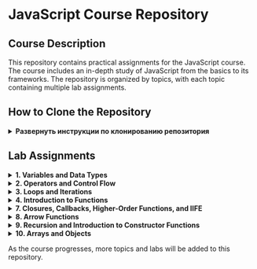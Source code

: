 # JavaScript Course Repository

## Course Description

This repository contains practical assignments for the JavaScript course. The course includes an in-depth study of JavaScript from the basics to its frameworks. The repository is organized by topics, with each topic containing multiple lab assignments.

## How to Clone the Repository

<details>
<summary><b>Развернуть инструкции по клонированию репозитория</b></summary>

### Clone the Entire Repository

```bash
git clone https://github.com/igorpy1997/JSCourse.git
cd JSCourse
```

### Clone a Specific Folder (using sparse checkout)

```bash
# Clone repository with minimal depth
git clone --filter=blob:none --sparse https://github.com/igorpy1997/JSCourse.git
cd JSCourse

# Set up sparse-checkout for a specific folder
git sparse-checkout set variablesAndType/typesList

# Update from remote repository
git pull origin main
```
</details>

## Lab Assignments

<details>
<summary><b>1. Variables and Data Types</b></summary>

First topic covering JavaScript variables and data types fundamentals.

#### typesList
- Create a repository with an index.html file
- Add a small script that displays all known data types in the console using the `typeof` operator and `console.log`

#### numbersAndStrings
- Get three lines from the user and display them in any order with a single command (template strings)

#### fiveDigitParser
- Break down a five-digit number by digits and display it in the output with spaces between digits
- Example: 10369 → 1 0 3 6 9
</details>

<details>
<summary><b>2. Operators and Control Flow</b></summary>

Second topic covering JavaScript operators, conditional statements, and basic flow control.

#### promptWork
- Use prompt to ask for the "user's name"
- Use alert to display "Hello, John! How are you?", where "John" is the name entered by the user

#### numberCheck
- Given a three-digit number provided by the user, determine:
    - Are all digits the same?
    - Are there any identical digits?

#### userProfile
- Create a script that:
    - Asks the user for their birth year
    - Asks them which city they live in
    - Asks for their favorite sport
    - When clicking OK, display a window showing:
        - Their age
        - If the user enters Kyiv, Washington, or London, show the message "You live in the capital of..." with the appropriate country
        - Otherwise, show "You live in [city]" where [city] is the entered city

#### switchCaseUsage
- Rewrite given code using the switch...case construct
</details>

<details>
<summary><b>3. Loops and Iterations</b></summary>

Third topic covering JavaScript loops, iterations, and number processing.

#### numberOutput
- Display numbers from 20 to 30 with a step of 0.5 (20, 20.5, 21, 21.5, ...)

#### currencyCalculation
- One dollar costs 26 hryvnias. Display data with the calculated value of 10, 20, 30... 100 dollars

#### findNumbers
- Given a whole number N (entered via prompt), display all whole numbers from 1 to 100 whose square does not exceed N

#### isPrimeNumber
- Given a whole number (entered via prompt), determine if it is prime (a prime number is greater than 1 and has no divisors other than 1 and itself)
</details>

<details>
<summary><b>4. Introduction to Functions</b></summary>

Fourth topic covering the basics of JavaScript functions, function parameters, and return values.

#### symbolRemover
- Create a function that removes a specified number of characters from a string
- The function should take two parameters: the original string and the number of characters to remove
- Return the modified string with the specified number of characters removed

#### averageCalculator
- Create a function that calculates the arithmetic mean
- The function should accept multiple numerical arguments
- Return the average value of all provided numbers

#### arrayElementRemoval
- Create a function that removes a specific element from an array
- The function should take two parameters: the array and the element to be removed
- Return a new array without the specified element
</details>

<details>
<summary><b>7. Closures, Callbacks, Higher-Order Functions, and IIFE</b></summary>

Seventh topic covering advanced JavaScript functions concepts including closures, currying, callbacks, higher-order functions, and Immediately Invoked Function Expressions (IIFE).

#### closure
- Create a closure function that preserves state between calls
- Demonstrate proper scoping and variable access within closures
- Show practical examples of using closures in JavaScript

#### currying
- Implement function currying (transforming a function with multiple arguments into a sequence of functions with single arguments)
- Demonstrate the practical application of currying for creating reusable function components
- Show how currying can improve code organization and readability

#### functionWithLoop
- Create a higher-order function that works with loops
- Implement an example of using a higher-order function to process an array of data
- Demonstrate how higher-order functions can be used to abstract iteration patterns
</details>

<details>
<summary><b>8. Arrow Functions</b></summary>

Eighth topic covering arrow functions in JavaScript, including their syntax, scope behavior, and practical applications.

#### stairs
- Create a "stairs" pattern using arrow functions
- Implement a function that generates a stair pattern of a specified height
- Demonstrate the use of arrow functions for concise code implementation
</details>

<details>
<summary><b>9. Recursion and Introduction to Constructor Functions</b></summary>

Ninth topic covering recursion concepts and an introduction to constructor functions in JavaScript.

#### salarySummation
- Create a recursive function to calculate the total salary from a nested structure
- Implement the solution using proper recursion techniques
- Demonstrate how recursion can elegantly solve problems with nested data structures
</details>

<details>
<summary><b>10. Arrays and Objects</b></summary>

Tenth topic covering arrays and objects in JavaScript, their properties, methods, and the Document Object Model (DOM).

#### userCard
- Create a user card interface using JavaScript objects
- Implement functionality to display and manipulate user information
- Practice working with object properties and methods

#### evenNumbersExtraction
- Create a function that extracts even numbers from an array
- Implement array filtering using methods like filter() or forEach()
- Return a new array containing only the even numbers

#### contactBook
- Create a contact book application using objects and arrays
- Implement functionality to add, remove, and search contacts
- Practice manipulating the DOM to display and update the contact list
</details>

As the course progresses, more topics and labs will be added to this repository.